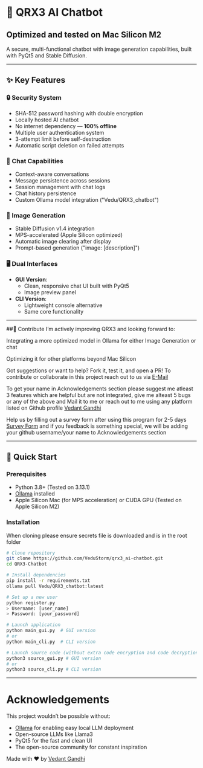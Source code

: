 # 🤖 QRX3 AI Chatbot 
## **Optimized and tested on Mac Silicon M2**

A secure, multi-functional chatbot with image generation capabilities, built with PyQt5 and Stable Diffusion.

---

## ✨ Key Features

### 🔒 Security System
- SHA-512 password hashing with double encryption
- Locally hosted AI chatbot
- No internet dependency — **100% offline**
- Multiple user authentication system
- 3-attempt limit before self-destruction
- Automatic script deletion on failed attempts

### 💬 Chat Capabilities
- Context-aware conversations
- Message persistence across sessions
- Session management with chat logs
- Chat history persistence
- Custom Ollama model integration ("Vedu/QRX3_chatbot")

### 🎨 Image Generation
- Stable Diffusion v1.4 integration
- MPS-accelerated (Apple Silicon optimized)
- Automatic image clearing after display
- Prompt-based generation ("image: [description]")

### 🖥️ Dual Interfaces
- **GUI Version**:
  - Clean, responsive chat UI built with PyQt5
  - Image preview panel
- **CLI Version**:
  - Lightweight console alternative
  - Same core functionality
    
---

##📌 Contribute
I’m actively improving QRX3 and looking forward to:

Integrating a more optimized model in Ollama for either Image Generation or chat

Optimizing it for other platforms beyond Mac Silicon

Got suggestions or want to help? Fork it, test it, and open a PR!
To contribute or collaborate in this project reach out to us via <a href="mailto:vedant.storm@gmail.com">E-Mail</a>

To get your name in Acknowledgements section please suggest me atleast 3 features which are helpful but are not integrated, give me alteast 5 bugs or any of the above and Mail it to me or reach out to me using any platform listed on Github profile [Vedant Gandhi](https://github.com/VeduStorm)

Help us by filling out a survey form after using this program for 2-5 days [Survey Form](https://forms.gle/XBapc7scfSd8jADC9) and if you feedback is something special, we will be adding your github username/your name to Acknowledgements section

---

## 🚀 Quick Start

### Prerequisites
- Python 3.8+ (Tested on 3.13.1)
- <a href="https://ollama.ai">Ollama</a> installed
- Apple Silicon Mac (for MPS acceleration) or CUDA GPU (Tested on Apple Silicon M2)

### Installation
When cloning please ensure secrets file is downloaded and is in the root folder
```bash
# Clone repository
git clone https://github.com/VeduStorm/qrx3_ai-chatbot.git
cd QRX3-Chatbot

# Install dependencies
pip install -r requirements.txt
ollama pull Vedu/QRX3_chatbot:latest

# Set up a new user
python register.py
> Username: [user_name]
> Password: [your_password]

# Launch application
python main_gui.py  # GUI version
# or
python main_cli.py  # CLI version

# Launch source code (without extra code encryption and code decryption
python3 source_gui.py # GUI version
# or
python3 source_cli.py # CLI version
```

---

# Acknowledgements

This project wouldn’t be possible without:

- [Ollama](https://ollama.com/) for enabling easy local LLM deployment
- Open-source LLMs like Llama3
- PyQt5 for the fast and clean UI
- The open-source community for constant inspiration

Made with ❤️ by [Vedant Gandhi](https://github.com/VeduStorm)
